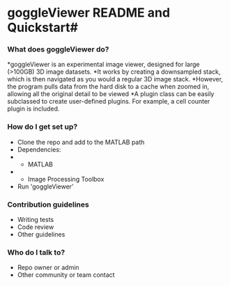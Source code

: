 # goggleViewer README and Quickstart#


### What does goggleViewer do? ###

*goggleViewer is an experimental image viewer, designed for large (>100GB) 3D image datasets.
*It works by creating a downsampled stack, which is then navigated as you would a regular 3D image stack. 
*However, the program pulls data from the hard disk to a cache when zoomed in, allowing all the original detail to be viewed
*A plugin class can be easily subclassed to create user-defined plugins. For example, a cell counter plugin is included.

### How do I get set up? ###

* Clone the repo and add to the MATLAB path
* Dependencies:
* * MATLAB
* * Image Processing Toolbox
* Run 'goggleViewer'

### Contribution guidelines ###

* Writing tests
* Code review
* Other guidelines

### Who do I talk to? ###

* Repo owner or admin
* Other community or team contact